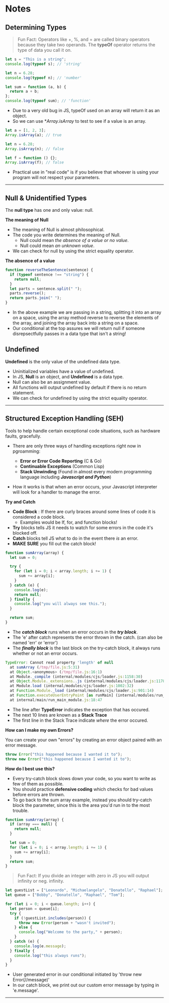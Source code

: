 # **Notes**

## **Determining Types**

> Fun Fact: Operators like +, %, and = are called binary operators because they take two operands.
> The **typeOf** operator returns the type of data you call it on.

```js
let s = "This is a string";
console.log(typeof s); // 'string'

let n = 6.28;
console.log(typeof n); // 'number'

let sum = function (a, b) {
  return a + b;
};
console.log(typeof sum); // 'function'
```

- Due to a very old bug in JS, typeOf used on an array will return it as an object.
- So we can use \*_Array.isArray_ to test to see if a value is an array.

```js
let a = [1, 2, 3];
Array.isArray(a); // true

let n = 6.28;
Array.isArray(n); // false

let f = function () {};
Array.isArray(f); // false
```

- Practical use in "real code" is if you believe that whoever is using your program will not respect your parameters.

---

## **Null & Unidentified Types**

The **null type** has one and only value: null.

**The meaning of Null**

- The meaning of Null is almost philosophical.
- The code you write determines the meaning of Null.
  - Null could mean _the absence of a value or no value_.
  - Null could mean _an unknown value_.
- We can check for null by using the strict equality operator.

**The absence of a value**

```js
function reverseTheSentence(sentence) {
  if (typeof sentence !== "string") {
    return null;
  }
  let parts = sentence.split(" ");
  parts.reverse();
  return parts.join(" ");
}
```

- In the above example we are passing in a string, splitting it into an array on a space, using the array method reverse to reverse the elements of the array, and joining the array back into a string on a space.
- Our conditional at the top assures we will return null if someone disrepsectfully passes in a data type that isn't a string!

## **Undefined**

**Undefined** is the only value of the undefined data type.

- Uninitialized variables have a value of undefined.
- In JS, **Null** is an object, and **Undefined** is a data type.
- Null can also be an assignment value.
- All functions will output undefined by default if there is no return statement.
- We can check for undefined by using the strict equality operator.

---

## **Structured Exception Handling (SEH)**

Tools to help handle certain exceptional code situations, such as hardware faults, gracefully.

- There are only three ways of handling exceptions right now in pgroamming:

  - **Error or Error Code Reporting** (C & Go)
  - **Continuable Exceptions** (Common Lisp)
  - **Stack Unwinding** (Found in almost every modern programming language including _**Javascript and Python**_)

- How it works is that when an error occurs, your Javascript interpreter will look for a handler to manage the error.

**Try and Catch**

- **Code Block** : If there are curly braces around some lines of code it is considered a code block.
  - Examples would be If, for, and function blocks!
- **Try** blocks tells JS it needs to watch for some errors in the code it's blocked off.
- **Catch** blocks tell JS what to do in the event there _is_ an error.
- **MAKE SURE** you fill out the catch block!

```js
function sumArray(array) {
  let sum = 0;

  try {
    for (let i = 0; i < array.length; i += 1) {
      sum += array[i];
    }
  } catch (e) {
    console.log(e);
    return null;
  } finally {
    console.log("you will always see this.");
  }

  return sum;
}
```

- The _**catch block**_ runs when an error occurs in the _**try block**_.
- The 'e' after catch represents the error thrown in the catch. (can also be named 'err' or 'error')
- The _**finally block**_ is the last block on the try-catch block, it always runs whether or not an error occurs.

```js
TypeError: Cannot read property 'length' of null
  at sumArray (/tmp/file.js:5:31)
  at Object.<anonymous> (/tmp/file.js:16:1)
  at Module._compile (internal/modules/cjs/loader.js:1158:30)
  at Object.Module._extensions..js (internal/modules/cjs/loader.js:1178:10)
  at Module.load (internal/modules/cjs/loader.js:1002:32)
  at Function.Module._load (internal/modules/cjs/loader.js:901:14)
  at Function.executeUserEntryPoint [as runMain] (internal/modules/run_main.js:74:12)
  at internal/main/run_main_module.js:18:47
```

- The line after **TypeError** indicates the exception that has occured.
- The next 10 lines are known as a **Stack Trace**
- The first line in the Stack Trace indicate _where_ the error occured.

**How can I make my own Errors?**

You can create your own "errors" by creating an error object paired with an error message.

```js
throw Error("this happened because I wanted it to");
throw new Error("this happened because I wanted it to");
```

**How do I best use this?**

- Every try-catch block slows down your code, so you want to write as few of them as possible.
- You should practice **defensive coding** which checks for bad values before errors are thrown.
- To go back to the sum array example, instead you should try-catch block the parameter, since this is the area you'd run in to the most trouble.

```js
function sumArray(array) {
  if (array === null) {
    return null;
  }

  let sum = 0;
  for (let i = 0; i < array.length; i += 1) {
    sum += array[i];
  }
  return sum;
}
```

> Fun Fact: If you divide an integer with zero in JS you will output infinity or neg. infinity.

```js
let guestList = ["Leonardo", "Michaelangelo", "Donatello", "Raphael"];
let queue = ["Bobby", "Donatello", "Raphael", "Tom"];

for (let i = 0; i < queue.length; i++) {
  let person = queue[i];
  try {
    if (!guestList.includes(person)) {
      throw new Error(person + "wasn't invited");
    } else {
      console.log("Welcome to the party," + person);
    }
  } catch (e) {
    console.log(e.message);
  } finally {
    console.log("this always runs");
  }
}
```

- User generated error in our conditional initiated by 'throw new Error(//message)'
- In our catch block, we print out our custom error message by typing in 'e.message'.

---

